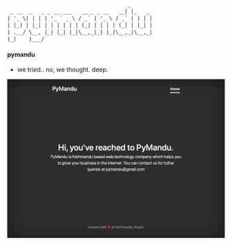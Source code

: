 ```
                                       _       
 _ __  _   _ _ __ ___   __ _ _ __   __| |_   _ 
| '_ \| | | | '_ ` _ \ / _` | '_ \ / _` | | | |
| |_) | |_| | | | | | | (_| | | | | (_| | |_| |
| .__/ \__, |_| |_| |_|\__,_|_| |_|\__,_|\__,_|
|_|    |___/

```

#### pymandu
- we tried.. no, we thought. deep.

![pymandu](screen.png)